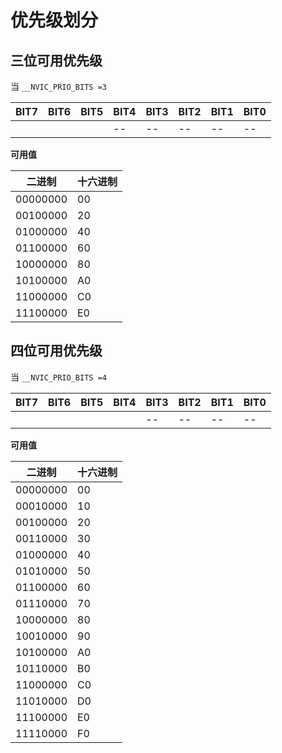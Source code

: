 # 优先级划分

## 三位可用优先级

当 `__NVIC_PRIO_BITS =3`

| BIT7 | BIT6 | BIT5 | BIT4 | BIT3 | BIT2 | BIT1 | BIT0 |
| ---- | ---- | ---- | ---- | ---- | ---- | ---- | ---- |
|      |      |      | --   | --   | --   | --   | --   |

**可用值**

| 二进制   | 十六进制 |
| -------- | -------- |
| 00000000 | 00       |
| 00100000 | 20       |
| 01000000 | 40       |
| 01100000 | 60       |
| 10000000 | 80       |
| 10100000 | A0       |
| 11000000 | C0       |
| 11100000 | E0       |

## 四位可用优先级

当 `__NVIC_PRIO_BITS =4`

| BIT7 | BIT6 | BIT5 | BIT4 | BIT3 | BIT2 | BIT1 | BIT0 |
| ---- | ---- | ---- | ---- | ---- | ---- | ---- | ---- |
|      |      |      |      | --   | --   | --   | --   |

**可用值**

| 二进制   | 十六进制 |
| -------- | -------- |
| 00000000 | 00       |
| 00010000 | 10       |
| 00100000 | 20       |
| 00110000 | 30       |
| 01000000 | 40       |
| 01010000 | 50       |
| 01100000 | 60       |
| 01110000 | 70       |
| 10000000 | 80       |
| 10010000 | 90       |
| 10100000 | A0       |
| 10110000 | B0       |
| 11000000 | C0       |
| 11010000 | D0       |
| 11100000 | E0       |
| 11110000 | F0       |
